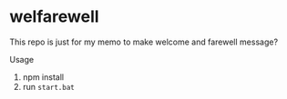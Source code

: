 # welfarewell
This repo is just for my memo to make welcome and farewell message?

Usage
1. npm install
2. run `start.bat`

